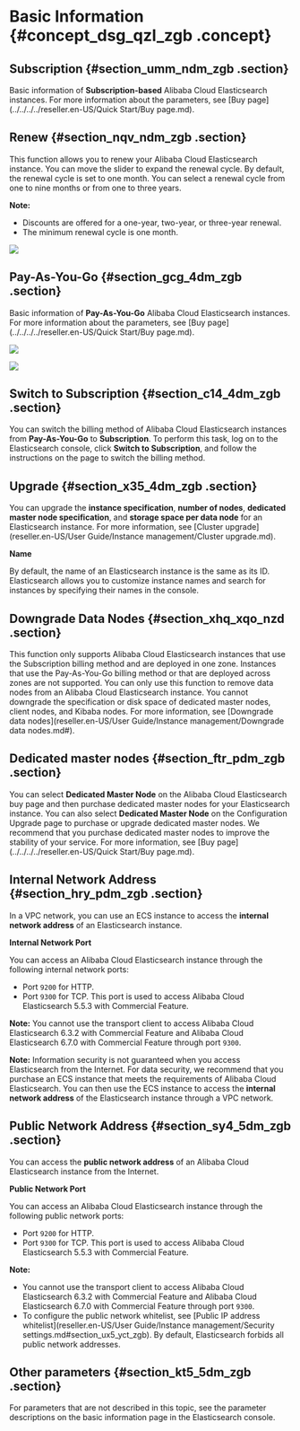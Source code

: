 # Basic Information {#concept_dsg_qzl_zgb .concept}

## Subscription {#section_umm_ndm_zgb .section}

Basic information of **Subscription-based** Alibaba Cloud Elasticsearch instances. For more information about the parameters, see [Buy page](../../../../reseller.en-US/Quick Start/Buy page.md).

## Renew {#section_nqv_ndm_zgb .section}

This function allows you to renew your Alibaba Cloud Elasticsearch instance. You can move the slider to expand the renewal cycle. By default, the renewal cycle is set to one month. You can select a renewal cycle from one to nine months or from one to three years.

**Note:** 

-   Discounts are offered for a one-year, two-year, or three-year renewal.
-   The minimum renewal cycle is one month.

![](http://static-aliyun-doc.oss-cn-hangzhou.aliyuncs.com/assets/img/134289/155859708740005_en-US.jpg)

## Pay-As-You-Go {#section_gcg_4dm_zgb .section}

Basic information of **Pay-As-You-Go** Alibaba Cloud Elasticsearch instances. For more information about the parameters, see [Buy page](../../../../reseller.en-US/Quick Start/Buy page.md).

![](http://static-aliyun-doc.oss-cn-hangzhou.aliyuncs.com/assets/img/134289/155859708740006_en-US.png)

![](http://static-aliyun-doc.oss-cn-hangzhou.aliyuncs.com/assets/img/134289/155859708740007_en-US.png)

## Switch to Subscription {#section_c14_4dm_zgb .section}

You can switch the billing method of Alibaba Cloud Elasticsearch instances from **Pay-As-You-Go** to **Subscription**. To perform this task, log on to the Elasticsearch console, click **Switch to Subscription**, and follow the instructions on the page to switch the billing method.

## Upgrade {#section_x35_4dm_zgb .section}

You can upgrade the **instance specification**, **number of nodes**, **dedicated master node specification**, and **storage space per data node** for an Elasticsearch instance. For more information, see [Cluster upgrade](reseller.en-US/User Guide/Instance management/Cluster upgrade.md).

 **Name** 

By default, the name of an Elasticsearch instance is the same as its ID. Elasticsearch allows you to customize instance names and search for instances by specifying their names in the console.

## Downgrade Data Nodes {#section_xhq_xqo_nzd .section}

This function only supports Alibaba Cloud Elasticsearch instances that use the Subscription billing method and are deployed in one zone. Instances that use the Pay-As-You-Go billing method or that are deployed across zones are not supported. You can only use this function to remove data nodes from an Alibaba Cloud Elasticsearch instance. You cannot downgrade the specification or disk space of dedicated master nodes, client nodes, and Kibaba nodes. For more information, see [Downgrade data nodes](reseller.en-US/User Guide/Instance management/Downgrade data nodes.md#).

## Dedicated master nodes {#section_ftr_pdm_zgb .section}

You can select **Dedicated Master Node** on the Alibaba Cloud Elasticsearch buy page and then purchase dedicated master nodes for your Elasticsearch instance. You can also select **Dedicated Master Node** on the Configuration Upgrade page to purchase or upgrade dedicated master nodes. We recommend that you purchase dedicated master nodes to improve the stability of your service. For more information, see [Buy page](../../../../reseller.en-US/Quick Start/Buy page.md).

## Internal Network Address {#section_hry_pdm_zgb .section}

In a VPC network, you can use an ECS instance to access the **internal network address** of an Elasticsearch instance.

 **Internal Network Port** 

You can access an Alibaba Cloud Elasticsearch instance through the following internal network ports:

-   Port `9200` for HTTP.
-   Port `9300` for TCP. This port is used to access Alibaba Cloud Elasticsearch 5.5.3 with Commercial Feature.

**Note:** You cannot use the transport client to access Alibaba Cloud Elasticsearch 6.3.2 with Commercial Feature and Alibaba Cloud Elasticsearch 6.7.0 with Commercial Feature through port `9300`.

**Note:** Information security is not guaranteed when you access Elasticsearch from the Internet. For data security, we recommend that you purchase an ECS instance that meets the requirements of Alibaba Cloud Elasticsearch. You can then use the ECS instance to access the **internal network address** of the Elasticsearch instance through a VPC network.

## Public Network Address {#section_sy4_5dm_zgb .section}

You can access the **public network address** of an Alibaba Cloud Elasticsearch instance from the Internet.

 **Public Network Port** 

You can access an Alibaba Cloud Elasticsearch instance through the following public network ports:

-   Port `9200` for HTTP.
-   Port `9300` for TCP. This port is used to access Alibaba Cloud Elasticsearch 5.5.3 with Commercial Feature.

**Note:** 

-   You cannot use the transport client to access Alibaba Cloud Elasticsearch 6.3.2 with Commercial Feature and Alibaba Cloud Elasticsearch 6.7.0 with Commercial Feature through port `9300`.
-   To configure the public network whitelist, see [Public IP address whitelist](reseller.en-US/User Guide/Instance management/Security settings.md#section_ux5_yct_zgb). By default, Elasticsearch forbids all public network addresses.

## Other parameters {#section_kt5_5dm_zgb .section}

For parameters that are not described in this topic, see the parameter descriptions on the basic information page in the Elasticsearch console.

